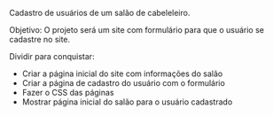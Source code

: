 Cadastro de usuários de um salão de cabeleleiro.

Objetivo:
O projeto será um site com formulário para que o usuário se cadastre no site.

Dividir para conquistar:
- Criar a página inicial do site com informações do salão
- Criar a página de cadastro do usuário com o formulário
- Fazer o CSS das páginas
- Mostrar página inicial do salão para o usuário cadastrado
